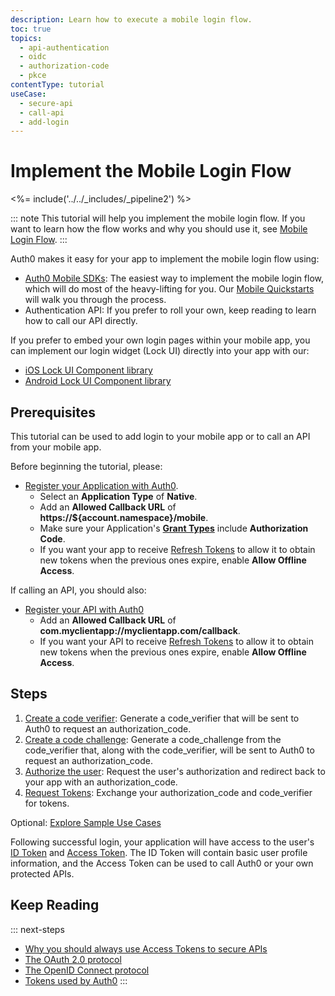 ```yaml
---
description: Learn how to execute a mobile login flow.
toc: true
topics:
  - api-authentication
  - oidc
  - authorization-code
  - pkce
contentType: tutorial
useCase:
  - secure-api
  - call-api
  - add-login
---
```

# Implement the Mobile Login Flow

<%= include('../../_includes/_pipeline2') %>

::: note
This tutorial will help you implement the mobile login flow. If you want to learn how the flow works and why you should use it, see [Mobile Login Flow](/flows/concepts/mobile-login-flow).
:::

Auth0 makes it easy for your app to implement the mobile login flow using:

* [Auth0 Mobile SDKs](/libraries): The easiest way to implement the mobile login flow, which will do most of the heavy-lifting for you. Our [Mobile Quickstarts](/quickstart/native) will walk you through the process.
* Authentication API: If you prefer to roll your own, keep reading to learn how to call our API directly.

If you prefer to embed your own login pages within your mobile app, you can implement our login widget (Lock UI) directly into your app with our:

* [iOS Lock UI Component library](/libraries/lock-ios/v2)
* [Android Lock UI Component library](/libraries/lock-android/v2)


## Prerequisites

This tutorial can be used to add login to your mobile app or to call an API from your mobile app.

Before beginning the tutorial, please:

* [Register your Application with Auth0](/application-auth/guides/register-application-dashboard). 
  * Select an **Application Type** of **Native**.
  * Add an **Allowed Callback URL** of **https://${account.namespace}/mobile**.
  * Make sure your Application's **[Grant Types](/applications/guides/change-app-grant-type-dashboard)** include **Authorization Code**.
  * If you want your app to receive [Refresh Tokens](/tokens/refresh-token) to allow it to obtain new tokens when the previous ones expire, enable **Allow Offline Access**.
  
If calling an API, you should also:

* [Register your API with Auth0](/applications/native)
  * Add an **Allowed Callback URL** of **com.myclientapp://myclientapp.com/callback**.
  * If you want your API to receive [Refresh Tokens](/tokens/refresh-token) to allow it to obtain new tokens when the previous ones expire, enable **Allow Offline Access**.


## Steps

1. [Create a code verifier](/flows/guides/mobile-login-flow/create-code-verifier): 
Generate a code_verifier that will be sent to Auth0 to request an authorization_code.
2. [Create a code challenge](/flows/guides/mobile-login-flow/create-code-challenge): 
Generate a code_challenge from the code_verifier that, along with the code_verifier, will be sent to Auth0 to request an authorization_code.
3. [Authorize the user](/flows/guides/mobile-login-flow/authorize-user): 
Request the user's authorization and redirect back to your app with an authorization_code.
4. [Request Tokens](/flows/guides/mobile-login-flow/request-tokens): 
Exchange your authorization_code and code_verifier for tokens.

Optional: [Explore Sample Use Cases](/flows/guides/mobile-login-flow/sample-use-cases)

Following successful login, your application will have access to the user's [ID Token](/tokens/id-token) and [Access Token](/tokens/overview-access-tokens). The ID Token will contain basic user profile information, and the Access Token can be used to call Auth0 or your own protected APIs.


## Keep Reading

::: next-steps
- [Why you should always use Access Tokens to secure APIs](/api-auth/why-use-access-tokens-to-secure-apis)
- [The OAuth 2.0 protocol](/protocols/oauth2)
- [The OpenID Connect protocol](/protocols/oidc)
- [Tokens used by Auth0](/tokens)
:::
